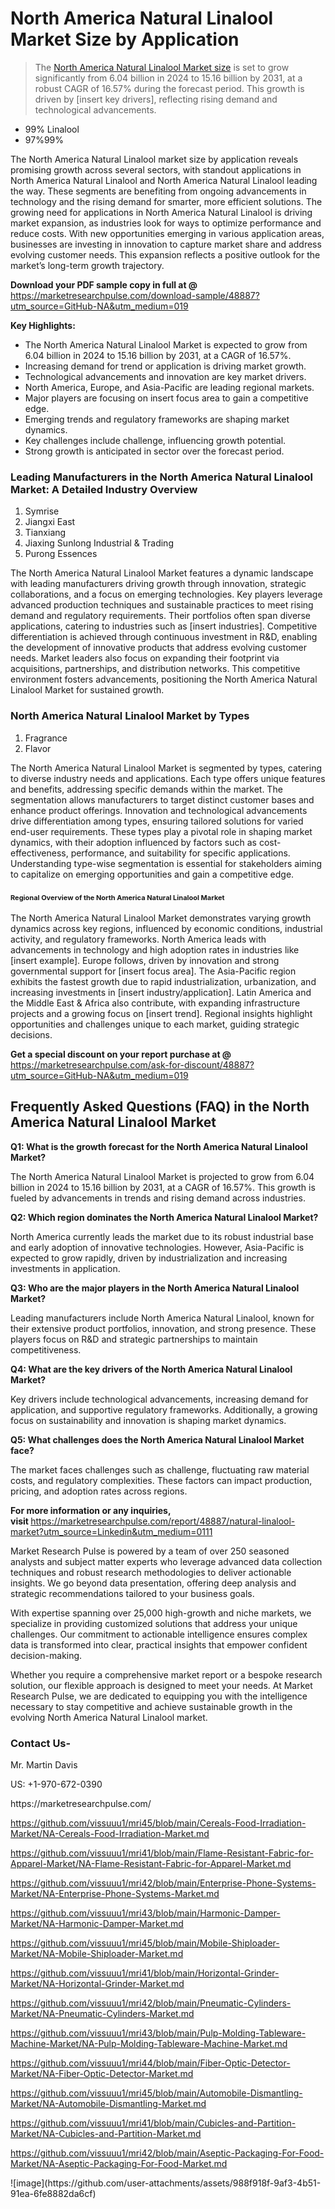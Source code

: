 <h1>North America Natural Linalool Market&nbsp;Size by Application</h1><blockquote><p>The <a href="https://marketresearchpulse.com/download-sample/48887?utm_source=GitHub-NA&amp;utm_medium=019">North America Natural Linalool Market size</a> is set to grow significantly from 6.04 billion in 2024 to 15.16 billion by 2031, at a robust CAGR of 16.57% during the forecast period. This growth is driven by [insert key drivers], reflecting rising demand and technological advancements.</p></blockquote><ul><li>99% Linalool <li> 97%99%</li></ul><p>The North America Natural Linalool market size by application reveals promising growth across several sectors, with standout applications in North America Natural Linalool and North America Natural Linalool leading the way. These segments are benefiting from ongoing advancements in technology and the rising demand for smarter, more efficient solutions. The growing need for applications in North America Natural Linalool is driving market expansion, as industries look for ways to optimize performance and reduce costs. With new opportunities emerging in various application areas, businesses are investing in innovation to capture market share and address evolving customer needs. This expansion reflects a positive outlook for the market’s long-term growth trajectory.</p><p><strong>Download your PDF sample copy in full at @ </strong><a href="https://marketresearchpulse.com/download-sample/48887?utm_source=GitHub-NA&amp;utm_medium=019">https://marketresearchpulse.com/download-sample/48887?utm_source=GitHub-NA&amp;utm_medium=019</a></p><p><strong>Key Highlights: </strong></p><ul><li>The North America Natural Linalool Market is expected to grow from 6.04 billion in 2024 to 15.16 billion by 2031, at a CAGR of 16.57%.</li><li>Increasing demand for trend or application is driving market growth.</li><li>Technological advancements and innovation are key market drivers.</li><li>North America, Europe, and Asia-Pacific are leading regional markets.</li><li>Major players are focusing on insert focus area to gain a competitive edge.</li><li>Emerging trends and regulatory frameworks are shaping market dynamics.</li><li>Key challenges include challenge, influencing growth potential.</li><li>Strong growth is anticipated in sector over the forecast period.</li></ul><h3>Leading Manufacturers in the North America Natural Linalool Market: A Detailed Industry Overview</h3><ol><li>Symrise</li><li>Jiangxi East</li><li>Tianxiang</li><li>Jiaxing Sunlong Industrial & Trading</li><li>Purong Essences</li></ol><div class="flex max-w-full flex-col flex-grow"><div class="min-h-8 text-message flex w-full flex-col items-end gap-2 whitespace-normal break-words [.text-message+&amp;]:mt-5" dir="auto" data-message-author-role="assistant" data-message-id="fd8432e4-4910-450d-b182-61b7bfb0a01f" data-message-model-slug="gpt-4o"><div class="flex w-full flex-col gap-1 empty:hidden first:pt-[3px]"><div class="markdown prose w-full break-words dark:prose-invert light"><p>The North America Natural Linalool Market features a dynamic landscape with leading manufacturers driving growth through innovation, strategic collaborations, and a focus on emerging technologies. Key players leverage advanced production techniques and sustainable practices to meet rising demand and regulatory requirements. Their portfolios often span diverse applications, catering to industries such as [insert industries]. Competitive differentiation is achieved through continuous investment in R&amp;D, enabling the development of innovative products that address evolving customer needs. Market leaders also focus on expanding their footprint via acquisitions, partnerships, and distribution networks. This competitive environment fosters advancements, positioning the North America Natural Linalool Market for sustained growth.</p></div></div></div></div><h3>North America Natural Linalool Market by Types</h3><ol><li>Fragrance <li> Flavor</li></ol><div class="flex max-w-full flex-col flex-grow"><div class="min-h-8 text-message flex w-full flex-col items-end gap-2 whitespace-normal break-words [.text-message+&amp;]:mt-5" dir="auto" data-message-author-role="assistant" data-message-id="084470be-0bb7-4664-bddf-5156b4f41249" data-message-model-slug="gpt-4o-mini"><div class="flex w-full flex-col gap-1 empty:hidden first:pt-[3px]"><div class="markdown prose w-full break-words dark:prose-invert light"><p>The North America Natural Linalool Market is segmented by types, catering to diverse industry needs and applications. Each type offers unique features and benefits, addressing specific demands within the market. The segmentation allows manufacturers to target distinct customer bases and enhance product offerings. Innovation and technological advancements drive differentiation among types, ensuring tailored solutions for varied end-user requirements. These types play a pivotal role in shaping market dynamics, with their adoption influenced by factors such as cost-effectiveness, performance, and suitability for specific applications. Understanding type-wise segmentation is essential for stakeholders aiming to capitalize on emerging opportunities and gain a competitive edge.</p></div></div></div></div><h3><span style="font-size: 11px;">Regional Overview of the North America Natural Linalool Market</span></h3><div class="flex max-w-full flex-col flex-grow"><div class="min-h-8 text-message flex w-full flex-col items-end gap-2 whitespace-normal break-words [.text-message+&amp;]:mt-5" dir="auto" data-message-author-role="assistant" data-message-id="e9038762-ce64-4e30-91c9-9bd413514231" data-message-model-slug="gpt-4o-mini"><div class="flex w-full flex-col gap-1 empty:hidden first:pt-[3px]"><div class="markdown prose w-full break-words dark:prose-invert light"><p>The North America Natural Linalool Market demonstrates varying growth dynamics across key regions, influenced by economic conditions, industrial activity, and regulatory frameworks. North America leads with advancements in technology and high adoption rates in industries like [insert example]. Europe follows, driven by innovation and strong governmental support for [insert focus area]. The Asia-Pacific region exhibits the fastest growth due to rapid industrialization, urbanization, and increasing investments in [insert industry/application]. Latin America and the Middle East &amp; Africa also contribute, with expanding infrastructure projects and a growing focus on [insert trend]. Regional insights highlight opportunities and challenges unique to each market, guiding strategic decisions.</p></div></div></div></div><p><strong>Get a special discount on your report purchase at @ </strong><a href="https://marketresearchpulse.com/ask-for-discount/48887?utm_source=GitHub-NA&amp;utm_medium=019">https://marketresearchpulse.com/ask-for-discount/48887?utm_source=GitHub-NA&amp;utm_medium=019</a></p><h2>Frequently Asked Questions (FAQ) in the North America Natural Linalool Market</h2><p><strong>Q1: What is the growth forecast for the North America Natural Linalool Market?</strong></p><p>The North America Natural Linalool Market is projected to grow from 6.04 billion in 2024 to 15.16 billion by 2031, at a CAGR of 16.57%. This growth is fueled by advancements in trends and rising demand across industries.</p><p><strong>Q2: Which region dominates the North America Natural Linalool Market?</strong></p><p>North America currently leads the market due to its robust industrial base and early adoption of innovative technologies. However, Asia-Pacific is expected to grow rapidly, driven by industrialization and increasing investments in application.</p><p><strong>Q3: Who are the major players in the North America Natural Linalool Market?</strong></p><p>Leading manufacturers include North America Natural Linalool, known for their extensive product portfolios, innovation, and strong presence. These players focus on R&amp;D and strategic partnerships to maintain competitiveness.</p><p><strong>Q4: What are the key drivers of the North America Natural Linalool Market?</strong></p><p>Key drivers include technological advancements, increasing demand for application, and supportive regulatory frameworks. Additionally, a growing focus on sustainability and innovation is shaping market dynamics.</p><p><strong>Q5: What challenges does the North America Natural Linalool Market face?</strong></p><p>The market faces challenges such as challenge, fluctuating raw material costs, and regulatory complexities. These factors can impact production, pricing, and adoption rates across regions.</p><p><strong>For more information or any inquiries, visit&nbsp;</strong><a href="https://marketresearchpulse.com/report/48887/natural-linalool-market?utm_source=Linkedin&utm_medium=0111">https://marketresearchpulse.com/report/48887/natural-linalool-market?utm_source=Linkedin&utm_medium=0111</a></p><p>Market Research Pulse is powered by a team of over 250 seasoned analysts and subject matter experts who leverage advanced data collection techniques and robust research methodologies to deliver actionable insights. We go beyond data presentation, offering deep analysis and strategic recommendations tailored to your business goals.</p><p>With expertise spanning over 25,000 high-growth and niche markets, we specialize in providing customized solutions that address your unique challenges. Our commitment to actionable intelligence ensures complex data is transformed into clear, practical insights that empower confident decision-making.</p><p>Whether you require a comprehensive market report or a bespoke research solution, our flexible approach is designed to meet your needs. At Market Research Pulse, we are dedicated to equipping you with the intelligence necessary to stay competitive and achieve sustainable growth in the evolving North America Natural Linalool market.</p><h3><strong>Contact Us-</strong></h3><p>Mr. Martin Davis</p><p>US: +1-970-672-0390</p><p>https://marketresearchpulse.com/</p><p><a href="https://github.com/vissuuu1/mri45/blob/main/Cereals-Food-Irradiation-Market/NA-Cereals-Food-Irradiation-Market.md">https://github.com/vissuuu1/mri45/blob/main/Cereals-Food-Irradiation-Market/NA-Cereals-Food-Irradiation-Market.md</a></p><p><a href="https://github.com/vissuuu1/mri41/blob/main/Flame-Resistant-Fabric-for-Apparel-Market/NA-Flame-Resistant-Fabric-for-Apparel-Market.md">https://github.com/vissuuu1/mri41/blob/main/Flame-Resistant-Fabric-for-Apparel-Market/NA-Flame-Resistant-Fabric-for-Apparel-Market.md</a></p><p><a href="https://github.com/vissuuu1/mri42/blob/main/Enterprise-Phone-Systems-Market/NA-Enterprise-Phone-Systems-Market.md">https://github.com/vissuuu1/mri42/blob/main/Enterprise-Phone-Systems-Market/NA-Enterprise-Phone-Systems-Market.md</a></p><p><a href="https://github.com/vissuuu1/mri43/blob/main/Harmonic-Damper-Market/NA-Harmonic-Damper-Market.md">https://github.com/vissuuu1/mri43/blob/main/Harmonic-Damper-Market/NA-Harmonic-Damper-Market.md</a></p><p><a href="https://github.com/vissuuu1/mri45/blob/main/Mobile-Shiploader-Market/NA-Mobile-Shiploader-Market.md">https://github.com/vissuuu1/mri45/blob/main/Mobile-Shiploader-Market/NA-Mobile-Shiploader-Market.md</a></p><p><a href="https://github.com/vissuuu1/mri41/blob/main/Horizontal-Grinder-Market/NA-Horizontal-Grinder-Market.md">https://github.com/vissuuu1/mri41/blob/main/Horizontal-Grinder-Market/NA-Horizontal-Grinder-Market.md</a></p><p><a href="https://github.com/vissuuu1/mri42/blob/main/Pneumatic-Cylinders-Market/NA-Pneumatic-Cylinders-Market.md">https://github.com/vissuuu1/mri42/blob/main/Pneumatic-Cylinders-Market/NA-Pneumatic-Cylinders-Market.md</a></p><p><a href="https://github.com/vissuuu1/mri43/blob/main/Pulp-Molding-Tableware-Machine-Market/NA-Pulp-Molding-Tableware-Machine-Market.md">https://github.com/vissuuu1/mri43/blob/main/Pulp-Molding-Tableware-Machine-Market/NA-Pulp-Molding-Tableware-Machine-Market.md</a></p><p><a href="https://github.com/vissuuu1/mri44/blob/main/Fiber-Optic-Detector-Market/NA-Fiber-Optic-Detector-Market.md">https://github.com/vissuuu1/mri44/blob/main/Fiber-Optic-Detector-Market/NA-Fiber-Optic-Detector-Market.md</a></p><p><a href="https://github.com/vissuuu1/mri45/blob/main/Automobile-Dismantling-Market/NA-Automobile-Dismantling-Market.md">https://github.com/vissuuu1/mri45/blob/main/Automobile-Dismantling-Market/NA-Automobile-Dismantling-Market.md</a></p><p><a href="https://github.com/vissuuu1/mri41/blob/main/Cubicles-and-Partition-Market/NA-Cubicles-and-Partition-Market.md">https://github.com/vissuuu1/mri41/blob/main/Cubicles-and-Partition-Market/NA-Cubicles-and-Partition-Market.md</a></p><p><a href="https://github.com/vissuuu1/mri42/blob/main/Aseptic-Packaging-For-Food-Market/NA-Aseptic-Packaging-For-Food-Market.md">https://github.com/vissuuu1/mri42/blob/main/Aseptic-Packaging-For-Food-Market/NA-Aseptic-Packaging-For-Food-Market.md</a></p>
![image](https://github.com/user-attachments/assets/988f918f-9af3-4b51-91ea-6fe8882da6cf)
